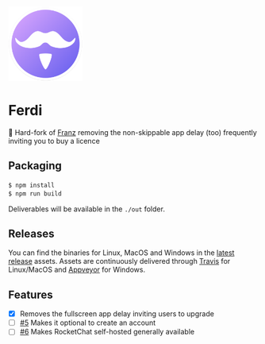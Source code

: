 <img src="./build-helpers/images/icon.png" alt="" width="150"/>

# Ferdi 

👛 Hard-fork of [Franz](https://github.com/meetfranz/franz) removing the non-skippable app delay (too) frequently inviting you to buy a licence

## Packaging

```bash
$ npm install
$ npm run build
```

Deliverables will be available in the `./out` folder.

## Releases

You can find the binaries for Linux, MacOS and Windows in the [latest release](https://github.com/kytwb/Ferdi/releases/tag/Ferdi-5.2.0-beta.3) assets. Assets are continuously delivered through [Travis](https://travis-ci.org/kytwb/Ferdi) for Linux/MacOS and [Appveyor](https://ci.appveyor.com/project/kytwb/Ferdi) for Windows.

## Features

- [x] Removes the fullscreen app delay inviting users to upgrade
- [ ] [#5](https://github.com/kytwb/Ferdi/issues/5) Makes it optional to create an account
- [ ] [#6](https://github.com/kytwb/Ferdi/issues/6) Makes RocketChat self-hosted generally available
